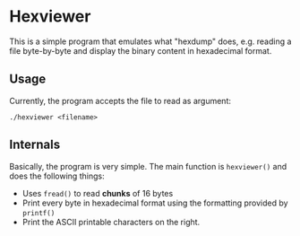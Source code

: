 # Hexviewer

This is a simple program that emulates what "hexdump" does, e.g. reading a file byte-by-byte and display the binary content in hexadecimal format.

## Usage

Currently, the program accepts the file to read as argument:
```shell
./hexviewer <filename>
```

## Internals

Basically, the program is very simple. The main function is `hexviewer()` and does the following things:
- Uses `fread()` to read **chunks** of 16 bytes
- Print every byte in hexadecimal format using the formatting provided by `printf()`
- Print the ASCII printable characters on the right.


